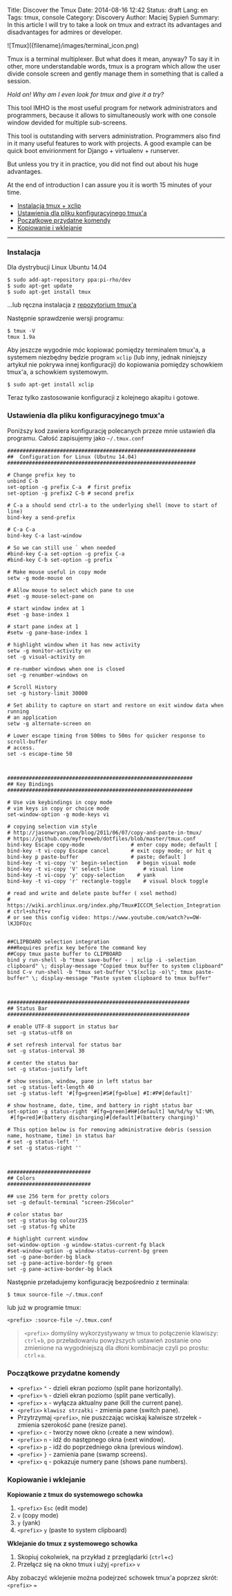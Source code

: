 Title:    Discover the Tmux
Date:     2014-08-16 12:42
Status:   draft
Lang:     en
Tags:     tmux, console
Category: Discovery
Author:   Maciej Sypień
Summary:  In this article I will try to take a look on tmux and extract its
          advantages and disadvantages for admires or developer.


<div class="intro-article-image-sm" markdown="1">
  ![Tmux]({filename}/images/terminal_icon.png)
</div>

Tmux is a terminal multiplexer. But what does it mean, anyway?
To say it in other, more understandable words, tmux is a program which allow the user divide
console screen and gently manage them in something that is called a session.

*Hold on! Why am I even look for tmux and give it a try?*

This tool IMHO is the most useful program for network administrators and
programmers, because it allows to simultaneously work with one console window
devided for multiple sub-screens.

This tool is outstanding with servers administration. Programmers also find in
it many useful features to work with projects. A good example can be quick boot
envirionment for Django + virtualenv + runserver.

But unless you try it in practice, you did not find out about his huge
advantages.

At the end of introduction I can assure you it is worth 15 minutes of your time.

<!--more-->

<p style="clear:both"></p>

*   [Instalacja tmux + xclip][1]
*   [Ustawienia dla pliku konfiguracyjnego tmux'a][2]
*   [Początkowe przydatne komendy][3]
*   [Kopiowanie i wklejanie][4]

* * *

### <a name="instalacja" class="jumptarget"></a> Instalacja

Dla dystrybucji Linux Ubuntu 14.04

    $ sudo add-apt-repository ppa:pi-rho/dev
    $ sudo apt-get update
    $ sudo apt-get install tmux


...lub ręczna instalacja z [repozytorium tmux'a][5]

Następnie sprawdzenie wersji programu:

    $ tmux -V
    tmux 1.9a


Aby jeszcze wygodnie móc kopiować pomiędzy terminalem tmux'a, a systemem niezbędny będzie program `xclip` (lub inny, jednak niniejszy artykuł nie pokrywa innej konfiguracji) do kopiowania pomiędzy schowkiem tmux'a, a schowkiem systemowym.

    $ sudo apt-get install xclip


Teraz tylko zastosowanie konfiguracji z kolejnego akapitu i gotowe.

### <a name="konfiguracja" class="jumptarget"></a> Ustawienia dla pliku konfiguracyjnego tmux'a

Poniższy kod zawiera konfigurację polecanych przeze mnie ustawień dla programu. Całość zapisujemy jako `~/.tmux.conf`

    #############################################################
    ##  Configuration for Linux (Ubutnu 14.04)
    #############################################################

    # Change prefix key to
    unbind C-b
    set-option -g prefix C-a  # first prefix
    set-option -g prefix2 C-b # second prefix

    # C-a a should send ctrl-a to the underlying shell (move to start of line)
    bind-key a send-prefix

    # C-a C-a
    bind-key C-a last-window

    # So we can still use ` when needed
    #bind-key C-a set-option -g prefix C-a
    #bind-key C-b set-option -g prefix `

    # Make mouse useful in copy mode
    setw -g mode-mouse on

    # Allow mouse to select which pane to use
    #set -g mouse-select-pane on

    # start window index at 1
    #set -g base-index 1

    # start pane index at 1
    #setw -g pane-base-index 1

    # highlight window when it has new activity
    setw -g monitor-activity on
    set -g visual-activity on

    # re-number windows when one is closed
    set -g renumber-windows on

    # Scroll History
    set -g history-limit 30000

    # Set ability to capture on start and restore on exit window data when running
    # an application
    setw -g alternate-screen on

    # Lower escape timing from 500ms to 50ms for quicker response to scroll-buffer
    # access.
    set -s escape-time 50



    ############################################################
    ## Key Bindings
    ############################################################

    # Use vim keybindings in copy mode
    # vim keys in copy or choice mode
    set-window-option -g mode-keys vi

    # copying selection vim style
    # http://jasonwryan.com/blog/2011/06/07/copy-and-paste-in-tmux/
    # https://github.com/myfreeweb/dotfiles/blob/master/tmux.conf
    bind-key Escape copy-mode               # enter copy mode; default [
    bind-key -t vi-copy Escape cancel       # exit copy mode; or hit q
    bind-key p paste-buffer                 # paste; default ]
    bind-key -t vi-copy 'v' begin-selection   # begin visual mode
    bind-key -t vi-copy 'V' select-line         # visual line
    bind-key -t vi-copy 'y' copy-selection    # yank
    bind-key -t vi-copy 'r' rectangle-toggle    # visual block toggle

    # read and write and delete paste buffer ( xsel method)
    # https://wiki.archlinux.org/index.php/Tmux#ICCCM_Selection_Integration
    # ctrl+shift+v
    # or see this config video: https://www.youtube.com/watch?v=OW-lKJDFOzc


    ##CLIPBOARD selection integration
    ###Requires prefix key before the command key
    ##Copy tmux paste buffer to CLIPBOARD
    bind y run-shell -b "tmux save-buffer - | xclip -i -selection clipboard" \; display-message "Copied tmux buffer to system clipboard"
    bind C-v run-shell -b "tmux set-buffer \"$(xclip -o)\"; tmux paste-buffer" \; display-message "Paste system clipboard to tmux buffer"



    ###########################################################
    ## Status Bar
    ###########################################################

    # enable UTF-8 support in status bar
    set -g status-utf8 on

    # set refresh interval for status bar
    set -g status-interval 30

    # center the status bar
    set -g status-justify left

    # show session, window, pane in left status bar
    set -g status-left-length 40
    set -g status-left '#[fg=green]#S#[fg=blue] #I:#P#[default]'

    # show hostname, date, time, and battery in right status bar
    set-option -g status-right '#[fg=green]#H#[default] %m/%d/%y %I:%M\
     #[fg=red]#(battery discharging)#[default]#(battery charging)'

    # This option below is for removing administrative debris (session name, hostname, time) in status bar
    # set -g status-left ''
    # set -g status-right ''



    ###########################
    ## Colors
    ###########################

    ## use 256 term for pretty colors
    set -g default-terminal "screen-256color"

    # color status bar
    set -g status-bg colour235
    set -g status-fg white

    # highlight current window
    set-window-option -g window-status-current-fg black
    #set-window-option -g window-status-current-bg green
    set -g pane-border-bg black
    set -g pane-active-border-fg green
    set -g pane-active-border-bg black


Następnie przeładujemy konfigurację bezpośrednio z terminala:

    $ tmux source-file ~/.tmux.conf


lub już w programie tmux:

    <prefix> :source-file ~/.tmux.conf


> `<prefix>` domyślny wykorzystywany w tmux to połączenie klawiszy: `ctrl`+`b`, po przeładowaniu powyższych ustawień zostanie ono zmienione na wygodniejszą dla dłoni kombinacje czyli po prostu: `ctrl`+`a`.

### <a name="przydatne-komendy" class="jumptarget"></a> Początkowe przydatne komendy

*   `<prefix>` `"` - dzieli ekran poziomo (split pane horizontally).
*   `<prefix>` `%` - dzieli ekran poziomo (split pane vertically).
*   `<prefix>` `x` - wyłącza aktualny pane (kill the current pane).
*   `<prefix>` `klawisz strzałki` - zmienia pane (switch pane).
*   Przytrzymaj `<prefix>`, nie puszczając wciskaj kalwisze strzełek - zmienia szerokość pane (resize pane).
*   `<prefix>` `c` - tworzy nowe okno (`c`reate a new window).
*   `<prefix>` `n` - idź do następnego okna (`n`ext window).
*   `<prefix>` `p` - idź do poprzedniego okna (`p`revious window).
*   `<prefix>` `}` - zamienia pane (swamp screens).
*   `<prefix>` `q` - pokazuje numery pane (shows pane numbers).

### <a name="kopiowanie-i-wklejanie" class="jumptarget"></a> Kopiowanie i wklejanie

**Kopiowanie z tmux do systemowego schowka**

1.  `<prefix>` `Esc` (edit mode)
2.  `v` (copy mode)
3.  `y` (yank)
4.  `<prefix>` `y` (paste to system clipboard)

**Wklejanie do tmux z systemowego schowka**

1.  Skopiuj cokolwiek, na przykład z przeglądarki (`ctrl`+`c`)
2.  Przełącz się na okno tmux i użyj `<prefix>` `v`

Aby zobaczyć wklejenie można podejrzeć schowek tmux'a poprzez skrót: `<prefix>` `=`

 [1]: #instalacja
 [2]: #konfiguracja
 [3]: #przydatne-komendy
 [4]: #kopiowanie-i-wklejanie
 [5]: http://sourceforge.net/projects/tmux/files/tmux/
